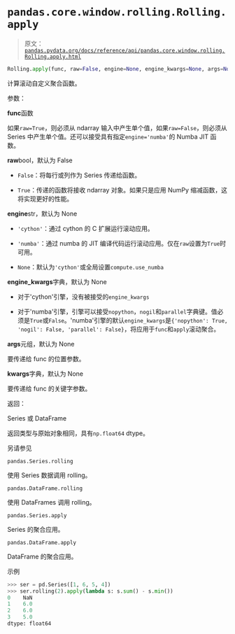 # `pandas.core.window.rolling.Rolling.apply`

> 原文：[`pandas.pydata.org/docs/reference/api/pandas.core.window.rolling.Rolling.apply.html`](https://pandas.pydata.org/docs/reference/api/pandas.core.window.rolling.Rolling.apply.html)

```py
Rolling.apply(func, raw=False, engine=None, engine_kwargs=None, args=None, kwargs=None)
```

计算滚动自定义聚合函数。

参数：

**func**函数

如果`raw=True`，则必须从 ndarray 输入中产生单个值，如果`raw=False`，则必须从 Series 中产生单个值。还可以接受具有指定`engine='numba'`的 Numba JIT 函数。

**raw**bool，默认为 False

+   `False`：将每行或列作为 Series 传递给函数。

+   `True`：传递的函数将接收 ndarray 对象。如果只是应用 NumPy 缩减函数，这将实现更好的性能。

**engine**str，默认为 None

+   `'cython'`：通过 cython 的 C 扩展运行滚动应用。

+   `'numba'`：通过 numba 的 JIT 编译代码运行滚动应用。仅在`raw`设置为`True`时可用。

+   `None`：默认为`'cython'`或全局设置`compute.use_numba`

**engine_kwargs**字典，默认为 None

+   对于'cython'引擎，没有被接受的`engine_kwargs`

+   对于'numba'引擎，引擎可以接受`nopython`，`nogil`和`parallel`字典键。值必须是`True`或`False`。'numba'引擎的默认`engine_kwargs`是`{'nopython': True, 'nogil': False, 'parallel': False}`，将应用于`func`和`apply`滚动聚合。

**args**元组，默认为 None

要传递给 func 的位置参数。

**kwargs**字典，默认为 None

要传递给 func 的关键字参数。

返回：

Series 或 DataFrame

返回类型与原始对象相同，具有`np.float64` dtype。

另请参见

`pandas.Series.rolling`

使用 Series 数据调用 rolling。

`pandas.DataFrame.rolling`

使用 DataFrames 调用 rolling。

`pandas.Series.apply`

Series 的聚合应用。

`pandas.DataFrame.apply`

DataFrame 的聚合应用。

示例

```py
>>> ser = pd.Series([1, 6, 5, 4])
>>> ser.rolling(2).apply(lambda s: s.sum() - s.min())
0    NaN
1    6.0
2    6.0
3    5.0
dtype: float64 
```
